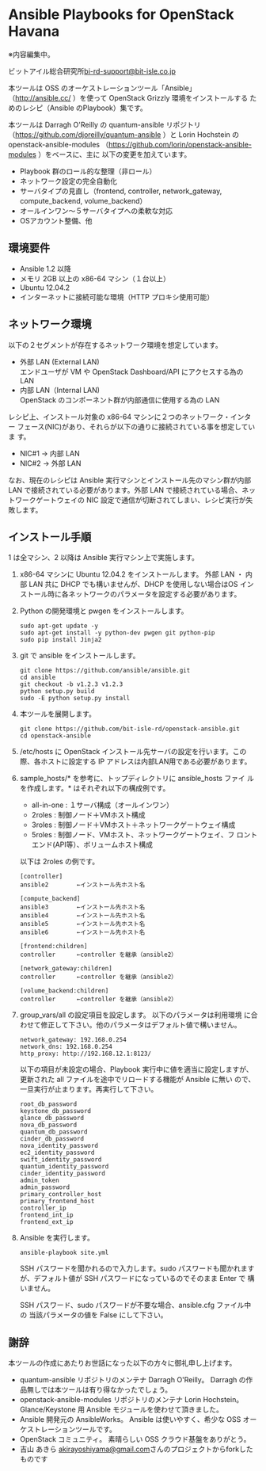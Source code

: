 Ansible Playbooks for OpenStack Havana
=======================================


※内容編集中。

ビットアイル総合研究所<bi-rd-support@bit-isle.co.jp>

本ツールは OSS のオーケストレーションツール「Ansible」
（http://ansible.cc/ ）を使って OpenStack Grizzly 環境をインストールする
ためのレシピ（Ansible のPlaybook）集です。

本ツールは Darragh O'Reilly の quantum-ansible リポジトリ
（https://github.com/djoreilly/quantum-ansible ）と
Lorin Hochstein の openstack-ansible-modules
（https://github.com/lorin/openstack-ansible-modules ）をベースに、主に
以下の変更を加えています。

 * Playbook 群のロール的な整理（非ロール）
 * ネットワーク設定の完全自動化
 * サーバタイプの見直し（frontend, controller, network_gateway,
   compute_backend, volume_backend）
 * オールインワン～５サーバタイプへの柔軟な対応
 * OSアカウント整備、他

環境要件
--------

 * Ansible 1.2 以降
 * メモリ 2GB 以上の x86-64 マシン（１台以上）
 * Ubuntu 12.04.2
 * インターネットに接続可能な環境（HTTP プロキシ使用可能）

ネットワーク環境
----------------

以下の２セグメントが存在するネットワーク環境を想定しています。

 * 外部 LAN (External LAN)  
   エンドユーザが VM や OpenStack Dashboard/API にアクセスする為の LAN
 * 内部 LAN（Internal LAN)  
   OpenStack のコンポーネント群が内部通信に使用する為の LAN

レシピ上、インストール対象の x86-64 マシンに２つのネットワーク・インター
フェース(NIC)があり、それらが以下の通りに接続されている事を想定していま
す。

 * NIC#1 → 内部 LAN
 * NIC#2 → 外部 LAN

なお、現在のレシピは Ansible 実行マシンとインストール先のマシン群が内部
LAN で接続されている必要があります。外部 LAN で接続されている場合、ネッ
トワークゲートウェイの NIC 設定で通信が切断されてしまい、レシピ実行が失
敗します。

インストール手順
----------------

1 は全マシン、2 以降は Ansible 実行マシン上で実施します。

 1. x86-64 マシンに Ubuntu 12.04.2 をインストールします。  外部 LAN ・
    内部 LAN 共に DHCP でも構いませんが、DHCP を使用しない場合はOS イン
    ストール時に各ネットワークのパラメータを設定する必要があります。

 2. Python の開発環境と pwgen をインストールします。

     ```
     sudo apt-get update -y
     sudo apt-get install -y python-dev pwgen git python-pip
     sudo pip install Jinja2
     ```

 3. git で ansible をインストールします。

     ```
     git clone https://github.com/ansible/ansible.git
     cd ansible
     git checkout -b v1.2.3 v1.2.3
     python setup.py build
     sudo -E python setup.py install
     ```

 4. 本ツールを展開します。

     ```
     git clone https://github.com/bit-isle-rd/openstack-ansible.git
     cd openstack-ansible
     ```

 5. /etc/hosts に OpenStack インストール先サーバの設定を行います。この
    際、各ホストに設定する IP アドレスは内部LAN用である必要があります。

 6. sample_hosts/* を参考に、トップディレクトリに ansible_hosts ファイ
    ルを作成します。* はそれぞれ以下の構成例です。
    * all-in-one : １サーバ構成（オールインワン）
    * 2roles : 制御ノード＋VMホスト構成
    * 3roles : 制御ノード＋VMホスト＋ネットワークゲートウェイ構成
    * 5roles : 制御ノード、VMホスト、ネットワークゲートウェイ、フ
      ロントエンド(API等）、ボリュームホスト構成

    以下は 2roles の例です。
     ```
     [controller]
     ansible2        ←インストール先ホスト名

     [compute_backend]
     ansible3        ←インストール先ホスト名
     ansible4        ←インストール先ホスト名
     ansible5        ←インストール先ホスト名
     ansible6        ←インストール先ホスト名

     [frontend:children]
     controller      ←controller を継承（ansible2）

     [network_gateway:children]
     controller      ←controller を継承（ansible2）

     [volume_backend:children]
     controller      ←controller を継承（ansible2）
     ```

 7. group_vars/all の設定項目を設定します。  以下のパラメータは利用環境
    に合わせて修正して下さい。他のパラメータはデフォルト値で構いません。

     ```
     network_gateway: 192.168.0.254
     network_dns: 192.168.0.254
     http_proxy: http://192.168.12.1:8123/
     ```

     以下の項目が未設定の場合、Playbook 実行中に値を適当に設定しますが、
     更新された all ファイルを途中でリロードする機能が Ansible に無い
     ので、一旦実行が止まります。再実行して下さい。

     ```
     root_db_password
     keystone_db_password
     glance_db_password
     nova_db_password
     quantum_db_password
     cinder_db_password
     nova_identity_password
     ec2_identity_password
     swift_identity_password
     quantum_identity_password
     cinder_identity_password
     admin_token
     admin_password
     primary_controller_host
     primary_frontend_host
     controller_ip
     frontend_int_ip
     frontend_ext_ip
     ```

 8. Ansible を実行します。  

     ```
     ansible-playbook site.yml
     ```

    SSH パスワードを聞かれるので入力します。sudo パスワードも聞かれます
    が、デフォルト値が SSH パスワードになっているのでそのまま Enter で
    構いません。

    SSH パスワード、sudo パスワードが不要な場合、ansible.cfg ファイル中の
    当該パラメータの値を False にして下さい。

謝辞
----

本ツールの作成にあたりお世話になった以下の方々に御礼申し上げます。

 * quantum-ansible リポジトリのメンテナ Darragh O'Reilly。
   Darragh の作品無しでは本ツールは有り得なかったでしょう。
 * openstack-ansible-modules リポジトリのメンテナ Lorin Hochstein。
   Glance/Keystone 用 Ansible モジュールを使わせて頂きました。
 * Ansible 開発元の AnsibleWorks。
   Ansible は使いやすく、希少な OSS オーケストレーションツールです。
 * OpenStack コミュニティ。
   素晴らしい OSS クラウド基盤をありがとう。
 * 吉山 あきら <akirayoshiyama@gmail.com>さんのプロジェクトからforkしたものです
